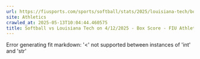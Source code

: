 ```yaml
---
url: https://fiusports.com/sports/softball/stats/2025/louisiana-tech/boxscore/12821
site: Athletics
crawled_at: 2025-05-13T10:04:44.460575
title: Softball vs Louisiana Tech on 4/12/2025 - Box Score - FIU Athletics
---
```


Error generating fit markdown: '<' not supported between instances of 'int' and 'str'